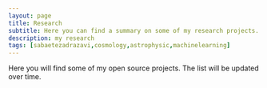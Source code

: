 ```yaml
---
layout: page
title: Research
subtitle: Here you can find a summary on some of my research projects.
description: my research
tags: [sabaetezadrazavi,cosmology,astrophysic,machinelearning]
---
```


Here you will find some of my open source projects. The list will be updated over time. 

